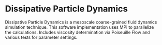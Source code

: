 # Dissipative Particle Dynamics
Dissipative Particle Dynamics is a mesoscale coarse-grained fluid dynamics simulation technique.  This software implementation uses MPI to parallelize the calculations.  Includes viscosity determination via Poiseuille Flow and various tests for parameter settings.
